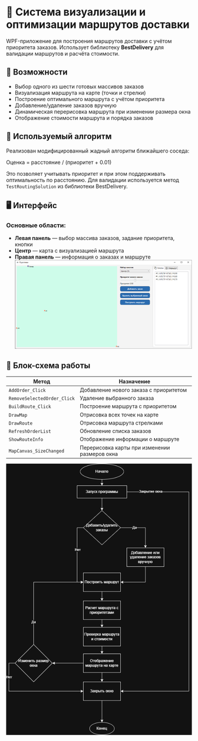 # 🚚 Система визуализации и оптимизации маршрутов доставки

WPF-приложение для построения маршрутов доставки с учётом приоритета заказов. Использует библиотеку **BestDelivery** для валидации маршрутов и расчёта стоимости.

## 📌 Возможности

- Выбор одного из шести готовых массивов заказов
- Визуализация маршрута на карте (точки и стрелки)
- Построение оптимального маршрута с учётом приоритета
- Добавление/удаление заказов вручную
- Динамическая перерисовка маршрута при изменении размера окна
- Отображение стоимости маршрута и порядка заказов

## 🧩 Используемый алгоритм

Реализован модифицированный жадный алгоритм ближайшего соседа:

Оценка = расстояние / (приоритет + 0.01)

Это позволяет учитывать приоритет и при этом поддерживать оптимальность по расстоянию. Для валидации используется метод `TestRoutingSolution` из библиотеки BestDelivery.

## 🖥️ Интерфейс

### Основные области:
- **Левая панель** — выбор массива заказов, задание приоритета, кнопки
- **Центр** — карта с визуализацией маршрута
- **Правая панель** — информация о заказах и маршруте
  <img src="images/image.png"/>

## 🔄 Блок-схема работы



| Метод                       | Назначение                                    |
| --------------------------- | --------------------------------------------- |
| `AddOrder_Click`            | Добавление нового заказа с приоритетом        |
| `RemoveSelectedOrder_Click` | Удаление выбранного заказа                    |
| `BuildRoute_Click`          | Построение маршрута с приоритетом             |
| `DrawMap`                   | Отрисовка всех точек на карте                 |
| `DrawRoute`                 | Отрисовка маршрута стрелками                  |
| `RefreshOrderList`          | Обновление списка заказов                     |
| `ShowRouteInfo`             | Отображение информации о маршруте             |
| `MapCanvas_SizeChanged`     | Перерисовка карты при изменении размеров окна |

 <img src="images/Диаграмма без названия.drawio.png"/>
